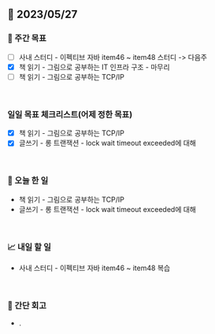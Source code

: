 ## 📅 2023/05/27


### 👏 주간 목표

- [ ] 사내 스터디 - 이펙티브 자바 item46 ~ item48 스터디 -> 다음주
- [x] 책 읽기 - 그림으로 공부하는 IT 인프라 구조 - 마무리
- [ ] 책 읽기 - 그림으로 공부하는 TCP/IP

<br/>

### 일일 목표 체크리스트(어제 정한 목표)

- [x] 책 읽기 - 그림으로 공부하는 TCP/IP
- [x] 글쓰기 - 롱 트랜잭션 - lock wait timeout exceeded에 대해

<br/>

### 💯 오늘 한 일

- 책 읽기 - 그림으로 공부하는 TCP/IP
- 글쓰기 - 롱 트랜잭션 - lock wait timeout exceeded에 대해

<br/>

### 📈 내일 할 일

- 사내 스터디 - 이펙티브 자바 item46 ~ item48 복습

<br/>

### 🤔 간단 회고

- .
 

